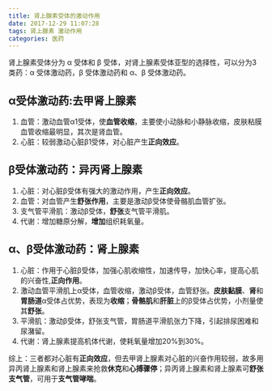 ```yaml
---
title: 肾上腺素受体的激动作用
date: 2017-12-29 11:07:28
tags: 肾上腺素 激动作用
categories: 医药
---
```

肾上腺素受体分为 α 受体和 β 受体，对肾上腺素受体亚型的选择性，可以分为3类药：α 受体激动药，β 受体激动药和 α、β 受体激动药。

## α受体激动药:去甲肾上腺素

  1. 血管：激动血管α1受体，使**血管收缩**，主要使小动脉和小静脉收缩，皮肤粘膜血管收缩最明显，其次是肾血管。
  2. 心脏：较弱激动心脏β1受体，对心脏产生**正向效应**。

## β受体激动药：异丙肾上腺素

  1. 心脏：对心脏β受体有强大的激动作用，产生**正向效应**。
  2. 血管：对血管产生**舒张作用**，主要是激动β受体使骨骼肌血管扩张。
  3. 支气管平滑肌：激动β受体，**舒张**支气管平滑肌。
  4. 代谢：增加糖原分解，**增加**组织耗氧量。

## α、β受体激动药：肾上腺素

  1. 心脏：作用于心脏β受体，加强心肌收缩性，加速传导，加快心率，提高心肌的兴奋性,**正向作用**。
  2. 激动血管平滑肌上α受体，血管收缩，激动β受体，血管舒张。**皮肤黏膜**、**肾**和**胃肠道**α受体占优势，表现为**收缩**；**骨骼肌**和**肝脏**上的β受体占优势，小剂量使其**舒张**。
  3. 平滑肌：激动β受体，舒张支气管，胃肠道平滑肌张力下降，引起排尿困难和尿潴留。
  4. 代谢：肾上腺素提高机体代谢，使耗氧量增加20%到30%。

综上：三者都对心脏有**正向效应**，但去甲肾上腺素对心脏的兴奋作用较弱，故多用异丙肾上腺素和肾上腺素来抢救**休克**和**心搏骤停**；异丙肾上腺素和肾上腺素可**舒张支气管**，可用于**支气管哮喘**。